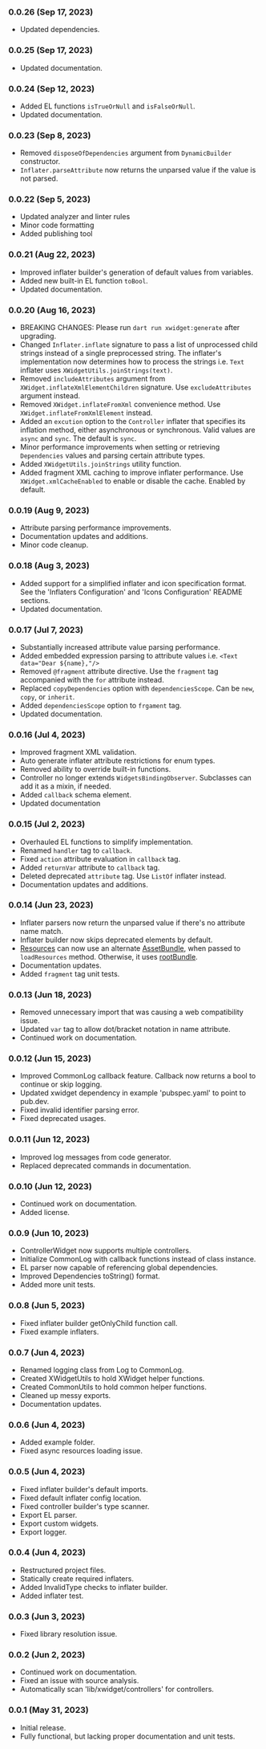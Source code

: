 ### 0.0.26 (Sep 17, 2023)

* Updated dependencies.

### 0.0.25 (Sep 17, 2023)

* Updated documentation.

### 0.0.24 (Sep 12, 2023)

* Added EL functions `isTrueOrNull` and `isFalseOrNull`.
* Updated documentation.

### 0.0.23 (Sep 8, 2023)

* Removed `disposeOfDependencies` argument from `DynamicBuilder` constructor.
* `Inflater.parseAttribute` now returns the unparsed value if the value is not parsed. 

### 0.0.22 (Sep 5, 2023)

* Updated analyzer and linter rules
* Minor code formatting
* Added publishing tool

### 0.0.21 (Aug 22, 2023)

* Improved inflater builder's generation of default values from variables.
* Added new built-in EL function `toBool`.
* Updated documentation.

### 0.0.20 (Aug 16, 2023)

* BREAKING CHANGES: Please run `dart run xwidget:generate` after upgrading.
* Changed `Inflater.inflate` signature to pass a list of unprocessed child strings instead of a 
  single preprocessed string. The inflater's implementation now determines how to process the 
  strings i.e. `Text` inflater uses `XWidgetUtils.joinStrings(text)`.
* Removed `includeAttributes` argument from `XWidget.inflateXmlElementChildren` signature. Use
  `excludeAttributes` argument instead.
* Removed `XWidget.inflateFromXml` convenience method. Use `XWidget.inflateFromXmlElement` instead.
* Added an `excution` option to the `Controller` inflater that specifies its inflation method, either
  asynchronous or synchronous. Valid values are `async` and `sync`. The default is `sync`.
* Minor performance improvements when setting or retrieving `Dependencies` values and parsing
  certain attribute types.
* Added `XWidgetUtils.joinStrings` utility function.
* Added fragment XML caching to improve inflater performance. Use `XWidget.xmlCacheEnabled`
  to enable or disable the cache. Enabled by default.

### 0.0.19 (Aug 9, 2023)

* Attribute parsing performance improvements.
* Documentation updates and additions.
* Minor code cleanup.

### 0.0.18 (Aug 3, 2023)

* Added support for a simplified inflater and icon specification format. See the 
  'Inflaters Configuration' and 'Icons Configuration' README sections.
* Updated documentation.

### 0.0.17 (Jul 7, 2023)

* Substantially increased attribute value parsing performance.
* Added embedded expression parsing to attribute values i.e. `<Text data="Dear ${name},"/>`
* Removed `@fragment` attribute directive. Use the `fragment` tag accompanied with the `for` attribute instead.
* Replaced `copyDependencies` option with `dependenciesScope`. Can be `new`, `copy`, or `inherit`.
* Added `dependenciesScope` option to `frgament` tag.
* Updated documentation.

### 0.0.16 (Jul 4, 2023)

* Improved fragment XML validation.
* Auto generate inflater attribute restrictions for enum types.
* Removed ability to override built-in functions.
* Controller no longer extends `WidgetsBindingObserver`. Subclasses can add it as a mixin, if needed.
* Added `callback` schema element.
* Updated documentation

### 0.0.15 (Jul 2, 2023)

* Overhauled EL functions to simplify implementation.
* Renamed `handler` tag to `callback`.
* Fixed `action` attribute evaluation in `callback` tag.
* Added `returnVar` attribute to `callback` tag.
* Deleted deprecated `attribute` tag. Use `ListOf` inflater instead.
* Documentation updates and additions.

### 0.0.14 (Jun 23, 2023)

* Inflater parsers now return the unparsed value if there's no attribute name match.
* Inflater builder now skips deprecated elements by default.
* [Resources](https://github.com/appfluent/xwidget/blob/main/lib/src/utils/resources.dart) 
  can now use an alternate [AssetBundle](https://api.flutter.dev/flutter/services/AssetBundle-class.html),
  when passed to `loadResources` method. Otherwise, it uses
  [rootBundle](https://api.flutter.dev/flutter/services/rootBundle.html).
* Documentation updates.
* Added `fragment` tag unit tests.

### 0.0.13 (Jun 18, 2023)

* Removed unnecessary import that was causing a web compatibility issue. 
* Updated `var` tag to allow dot/bracket notation in name attribute.
* Continued work on documentation.

### 0.0.12 (Jun 15, 2023)

* Improved CommonLog callback feature. Callback now returns a bool to continue or skip logging.
* Updated xwidget dependency in example 'pubspec.yaml' to point to pub.dev.
* Fixed invalid identifier parsing error.
* Fixed deprecated usages.

### 0.0.11 (Jun 12, 2023)

* Improved log messages from code generator.
* Replaced deprecated commands in documentation.

### 0.0.10 (Jun 12, 2023)

* Continued work on documentation.
* Added license.

### 0.0.9 (Jun 10, 2023)

* ControllerWidget now supports multiple controllers.
* Initialize CommonLog with callback functions instead of class instance.
* EL parser now capable of referencing global dependencies.
* Improved Dependencies toString() format.
* Added more unit tests.

### 0.0.8 (Jun 5, 2023)

* Fixed inflater builder getOnlyChild function call.
* Fixed example inflaters.

### 0.0.7 (Jun 4, 2023)

* Renamed logging class from Log to CommonLog.
* Created XWidgetUtils to hold XWidget helper functions.
* Created CommonUtils to hold common helper functions.
* Cleaned up messy exports.
* Documentation updates.

### 0.0.6 (Jun 4, 2023)

* Added example folder.
* Fixed async resources loading issue. 

### 0.0.5 (Jun 4, 2023)

* Fixed inflater builder's default imports.
* Fixed default inflater config location.
* Fixed controller builder's type scanner.
* Export EL parser.
* Export custom widgets.
* Export logger.

### 0.0.4 (Jun 4, 2023)

* Restructured project files.
* Statically create required inflaters.
* Added InvalidType checks to inflater builder.
* Added inflater test.

### 0.0.3 (Jun 3, 2023)

* Fixed library resolution issue.

### 0.0.2 (Jun 2, 2023)

* Continued work on documentation.
* Fixed an issue with source analysis.
* Automatically scan 'lib/xwidget/controllers' for controllers.

### 0.0.1 (May 31, 2023)

* Initial release. 
* Fully functional, but lacking proper documentation and unit tests.

